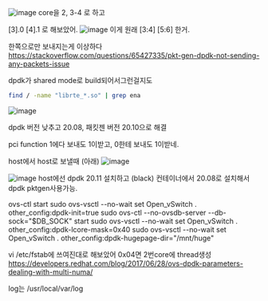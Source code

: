 ![image](https://user-images.githubusercontent.com/47310668/112301714-94615580-8cdd-11eb-87b9-a113468add56.png)
core을 2, 3-4
로 하고 

[3].0 [4].1 로 해보았어.
![image](https://user-images.githubusercontent.com/47310668/112302971-11d99580-8cdf-11eb-94c2-aaa2b85a9b0e.png)
이게 원래 [3:4] [5:6] 한거.


한쪽으로만 보내지는게 이상하다
https://stackoverflow.com/questions/65427335/pkt-gen-dpdk-not-sending-any-packets-issue

dpdk가 shared mode로 build되어서그런걸지도
```bash
find / -name "librte_*.so" | grep ena
```

![image](https://user-images.githubusercontent.com/47310668/112431601-1192d600-8d83-11eb-9791-963fe4ca3c3e.png)

dpdk 버전 낮추고 20.08, 패킷젠 버전 20.10으로 해결


pci function 1에다 보내도 1이받고, 0한테 보내도 1이받네.


host에서 host로 보낼때 (아래)
![image](https://user-images.githubusercontent.com/47310668/112434130-89163480-8d86-11eb-9c15-843c07cdc005.png)


![image](https://user-images.githubusercontent.com/47310668/112717402-ca961380-8f2f-11eb-8849-6582271105af.png)
host에선 dpdk 20.11 설치하고 (black) 컨테이너에서 20.08로 설치해서 dpdk pktgen사용가능.


ovs-ctl start
sudo ovs-vsctl --no-wait set Open_vSwitch . other_config:dpdk-init=true
sudo ovs-ctl --no-ovsdb-server --db-sock="$DB_SOCK" start
sudo ovs-vsctl --no-wait set Open_vSwitch . other_config:dpdk-lcore-mask=0x40
sudo ovs-vsctl --no-wait set Open_vSwitch . other_config:dpdk-hugepage-dir="/mnt/huge"

vi /etc/fstab에 쓰여진대로 해보았어
0x04면 2번core에 thread생성
<https://developers.redhat.com/blog/2017/06/28/ovs-dpdk-parameters-dealing-with-multi-numa/>

log는
/usr/local/var/log
